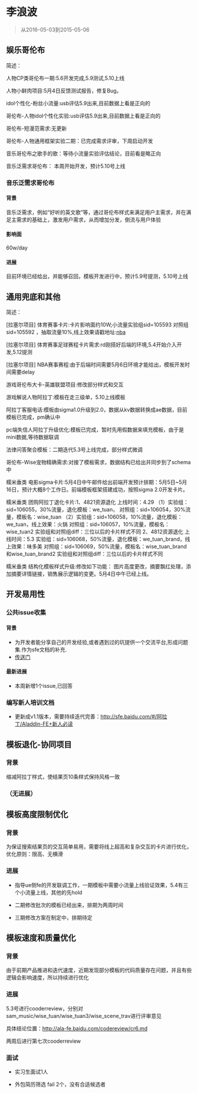 # 李浪波

> 从2016-05-03到2015-05-06

## 娱乐哥伦布

简述：

人物CP类哥伦布一期:5.6开发完成,5.9测试,5.10上线

人物小鲜肉项目:5月4日反馈测试报告，修复Bug。

idol个性化-粉丝小流量:usb评估5.9出来,目前数据上看是正向的

哥伦布-人物idol个性化实验:usb评估5.9出来,目前数据上看是正向的

哥伦布-短漫范需求:无更新

哥伦布-人物通用框架实验二期：已完成需求评审，下周启动开发

音乐哥伦布之歌手的歌：等待小流量实验评估结论，目前看是略正向

音乐泛需求哥伦布： 本周开始开发，预计5.10号上线

### 音乐泛需求哥伦布

#### 背景

音乐泛需求，例如“好听的英文歌”等，通过哥伦布样式来满足用户主需求，并在满足主需求的基础上，激发用户需求，从而增加分发，倒流与用户体验

#### 影响面

60w/day

#### 进展

目前环境已经给出，并能够召回，模板开发进行中，预计5.9号提测，5.10号上线

## 通用兜底和其他

简述：

[拉塞尔项目] 体育赛事卡片:卡片影响面约10W;小流量实验组sid=105593 对照组sid=105592 ，抽取流量10%,线上效果请戳地址:[nba](http://m.baidu.com/s?word=nba&sid=105593) 

[拉塞尔项目] 体育赛事足球赛程卡片需求:rd刚搭好后端的环境,5.4开始介入开发,5.12提测

[拉塞尔项目] NBA赛事赛程:由于后端时间需要5月6日环境才能给出，模板开发时间需要delay

游戏哥伦布大卡-英雄联盟项目:修改部分样式和交互

游戏解说人物阿拉丁:模板在走三级单，5.10上线模板

阿拉丁客服电话:模板由sigma1.0升级到2.0，数据从kv数据转换成ae数据，目前模板已完成，pm确认中

pc端失信人阿拉丁升级优化:模板已完成，暂时先用假数据来填充模板，由于是mini数据,等待数据联调

法律问答聚合模板：二期迭代5.3号上线完成，部分样式微调

哥伦布-Wise宠物精确需求:对接了模板需求，数据结构已给出并同步到了schema中

糯米垂类 电影sigma卡片:5月4日中午邮件给出前端开发预计排期：5月5日~5月16日，预计大概8个工作日。前端模板框架搭建成功，按照sigma 2.0开发卡片。

糯米垂类 团购阿拉丁退化卡片:1、4821资源退化 上线时间：4.29 （1）实验组：sid=106055，30%流量，退化模板：we_tuan， 对照组：sid=106054，30%流量，模板名：wise_tuan （2）实验组：sid=106058，10%流量，退化模板：we_tuan，线上效果：火锅 对照组：sid=106057，10%流量，模板名：wise_tuan2 实验组和对照组diff：三位以后的卡片样式不同
2、4812资源退化 上线时间：5.3 实验组：sid=106068，50%流量，退化模板：we_tuan_brand，线上效果：味多美 对照组：sid=106069，50%流量，模板名：wise_tuan_brand和wise_tuan_brand2 实验组和对照组diff：三位以后的卡片样式不同

糯米垂类 结构化模板样式升级:修改如下功能： 图片高度更改，摘要飘红处理，添加摘要详情链接，销售展示逻辑的变更。5月4日中午已经上线。


## 开发易用性

### 公共issue收集

#### 背景

* 为开发者能分享自己的开发经验,或者遇到过的坑提供一个交流平台,形成问题集.作为sfe文档的补充.
* [传送门](http://gitlab.baidu.com/psfe/ala-duty-case/issues)

#### 最新进展

* 本周新增1个issue,已回答

### 编写新人培训文档

* 更新成v1.1版本，需要持续迭代完善：http://sfe.baidu.com/#/阿拉丁/Aladdin-FE+新人必读

## 模板退化-协同项目

### 背景

缩减阿拉丁样式，使结果页10条样式保持风格一致

### （无进展）


## 模板高度限制优化

### 背景

为保证搜索结果页的交互简单易用，需要将线上超高和复杂交互的卡片进行优化，优化原则：限高、无横滑

### 进展

- 指导ue侧fe的开发联调工作，一期模板中需要小流量上线验证效果，5.4有三个小流量上线，其他的先hold

- 二期修改批次的模板已经出来，排期为两周时间

- 三期修改方案在制定中，排期待定

## 模板速度和质量优化

### 背景

由于前期产品推进和迭代速度，近期发现部分模板的代码质量存在问题，并且有些逻辑会影响速度，所以持续进行优化

### 进展

5.3号进行cooderreview，分别对sam_music/wise_tuan/wise_tuan3/wise_scene_trav进行评审意见

具体结论位置：http://ala-fe.baidu.com/codereview/cr6.md

两周后进行第七次cooderreview


### 面试

* 实习生面试1人

* 外包简历筛选 fail 2个，没有合适候选者
